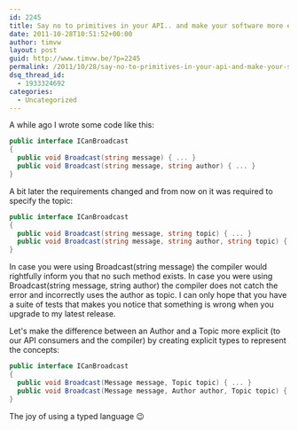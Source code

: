 ```yaml
---
id: 2245
title: Say no to primitives in your API.. and make your software more explicit
date: 2011-10-28T10:51:52+00:00
author: timvw
layout: post
guid: http://www.timvw.be/?p=2245
permalink: /2011/10/28/say-no-to-primitives-in-your-api-and-make-your-software-more-explicit/
dsq_thread_id:
  - 1933324692
categories:
  - Uncategorized
---
```

A while ago I wrote some code like this:

```csharp
public interface ICanBroadcast
{ 
  public void Broadcast(string message) { ... }  
  public void Broadcast(string message, string author) { ... }
}
```
A bit later the requirements changed and from now on it was required to specify the topic:

```csharp
public interface ICanBroadcast  
{
  public void Broadcast(string message, string topic) { ... }  
  public void Broadcast(string message, string author, string topic) { ... } 
}
```

In case you were using Broadcast(string message) the compiler would rightfully inform you that no such method exists. In case you were using Broadcast(string message, string author) the compiler does not catch the error and incorrectly uses the author as topic. I can only hope that you have a suite of tests that makes you notice that something is wrong when you upgrade to my latest release. 

Let's make the difference between an Author and a Topic more explicit (to our API consumers and the compiler) by creating explicit types to represent the concepts:

```csharp 
public interface ICanBroadcast 
{  
  public void Broadcast(Message message, Topic topic) { ... } 
  public void Broadcast(Message message, Author author, Topic topic) { ... }  
} 
```

The joy of using a typed language 😉

